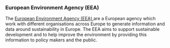 ###  European Environment Agency (EEA)

The [ European Environment Agency (EEA) ](http://www.eea.europa.eu/) are a
European agency which work with different organisations across Europe to
generate information and data around sustainability in Europe. The EEA aims to
support sustainable development and to help improve the environment by
providing this information to policy makers and the public.
